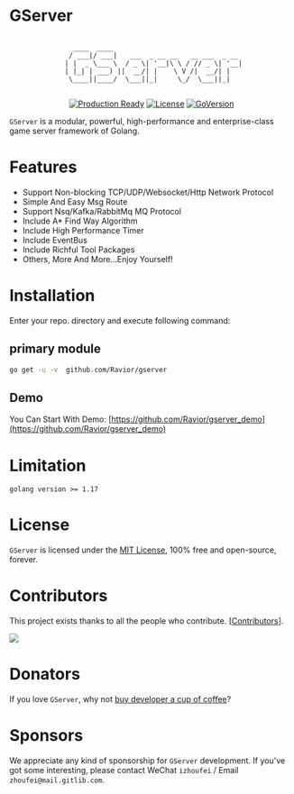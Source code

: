 # GServer
<div align=center>

```golang

   ____  ____                                
  / ___|/ ___|   ___  _ __ __   __ ___  _ __ 
 | |  _ \___ \  / _ \| '__|\ \ / // _ \| '__|
 | |_| | ___) ||  __/| |    \ V /|  __/| |   
  \____||____/  \___||_|     \_/  \___||_|   
                                             

```

[![Production Ready](https://img.shields.io/badge/production-ready-blue.svg)](https://github.com/Ravior/gserver)
[![License](https://img.shields.io/github/license/Ravior/gserver.svg?style=flat)](https://github.com/Ravior/gserver)
[![GoVersion](https://img.shields.io/github/go-mod/go-version/Ravior/gserver)](https://github.com/Ravior/gserver)
</div>

`GServer` is a modular, powerful, high-performance and enterprise-class game server framework of Golang.

# Features
- Support Non-blocking TCP/UDP/Websocket/Http Network Protocol
- Simple And Easy Msg Route
- Support Nsq/Kafka/RabbitMq MQ Protocol
- Include A* Find Way Algorithm
- Include High Performance Timer
- Include EventBus 
- Include Richful Tool Packages
- Others, More And More...Enjoy Yourself!


# Installation
Enter your repo. directory and execute following command:

## primary module
```bash
go get -u -v  github.com/Ravior/gserver
```

## Demo

You Can Start With Demo: [https://github.com/Ravior/gserver_demo](https://github.com/Ravior/gserver_demo)


# Limitation
```
golang version >= 1.17
```

# License

`GServer` is licensed under the [MIT License](LICENSE), 100% free and open-source, forever.

# Contributors
This project exists thanks to all the people who contribute. [[Contributors](https://github.com/Ravior/gserver/graphs/contributors)].

<a href="https://github.com/Ravior/gserver/graphs/contributors"><img src="https://contributors-img.web.app/image?repo=Ravior/gserver" /></a>

# Donators

If you love `GServer`, why not [buy developer a cup of coffee](https://gitlib.com)?

# Sponsors
We appreciate any kind of sponsorship for `GServer` development. If you've got some interesting, please contact WeChat `izhoufei` / Email `zhoufei@mail.gitlib.com`.




